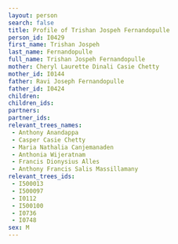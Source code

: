 ```yaml
---
layout: person
search: false
title: Profile of Trishan Jospeh Fernandopulle
person_id: I0429
first_name: Trishan Jospeh
last_name: Fernandopulle
full_name: Trishan Jospeh Fernandopulle
mother: Cheryl Laurette Dinali Casie Chetty
mother_id: I0144
father: Ravi Joseph Fernandopulle
father_id: I0424
children:
children_ids:
partners:
partner_ids:
relevant_trees_names:
 - Anthony Anandappa
 - Casper Casie Chetty
 - Maria Nathalia Canjemanaden
 - Anthonia Wijeratnam
 - Francis Dionysius Alles
 - Anthony Francis Salis Massillamany
relevant_trees_ids:
 - I500013
 - I500097
 - I0112
 - I500100
 - I0736
 - I0748
sex: M
---
```


